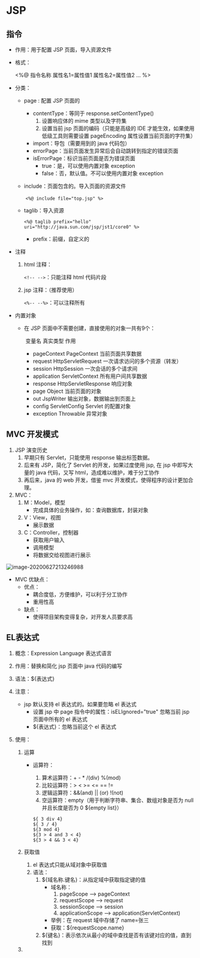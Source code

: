 # JSP

## 指令

- 作用：用于配置 JSP 页面，导入资源文件

- 格式：

  <%@ 指令名称  属性名1=属性值1 属性名2=属性值2 ...  %>

- 分类：

  - page : 配置 JSP 页面的

    - contentType：等同于 response.setContentType()
      1. 设置响应体的 mime 类型以及字符集
      2. 设置当前 jsp 页面的编码（只能是高级的 IDE 才能生效，如果使用低级工具则需要设置 pageEncoding 属性设置当前页面的字符集）
    - import：导包（需要用到的 java 代码包）
    - errorPage：当前页面发生异常后会自动跳转到指定的错误页面
    - isErrorPage：标识当前页面是否为错误页面
      - true：是，可以使用内置对象 exception
      - false：否，默认值。不可以使用内置对象 exception

  - include：页面包含的。导入页面的资源文件

    ​	`<%@ include file="top.jsp" %>`

  - taglib：导入资源

    `<%@ taglib prefix="hello" uri="http://java.sun.com/jsp/jst1/core0" %>`

    - prefix：前缀，自定义的

- 注释

  1. html 注释：

     `<!-- -->`：只能注释 html 代码片段

  2. jsp 注释：（推荐使用）

     `<%-- --%>`：可以注释所有

- 内置对象

  - 在 JSP 页面中不需要创建，直接使用的对象一共有9个：

    ​         		变量名										真实类型                                 作用

    - pageContext								PageContext                当前页面共享数据
    - request                                         HttpServletRequest    一次请求访问的多个资源（转发）
    - session                                          HttpSession                 一次会话的多个请求间
    - application                                    ServletContext            所有用户间共享数据
    - response                                        HttpServletResponse 响应对象
    - page                                                Object                            当前页面的对象
    - out                                                   JspWriter                       输出对象，数据输出到页面上
    - config                                               ServletConfig               Servlet 的配置对象
    - exception                                         Throwable                    异常对象

## MVC 开发模式

1. JSP 演变历史
   1. 早期只有 Servlet，只能使用 response 输出标签数据。
   2. 后来有 JSP，简化了 Servlet 的开发，如果过度使用 jsp, 在 jsp 中即写大量的 java 代码，又写 html，造成难以维护，难于分工协作
   3. 再后来，java 的 web 开发，借鉴 mvc 开发模式，使得程序的设计更加合理。
2. MVC：
   1. M：Model，模型
      - 完成具体的业务操作，如：查询数据库，封装对象
   2. V：View，视图
      - 展示数据
   3. C：Controller，控制器
      - 获取用户输入
      - 调用模型
      - 将数据交给视图进行展示

![image-20200627213246988](F:\笔记\项目补救包\MVC模型.png)

- MVC 优缺点：
  - 优点：
    - 耦合度低，方便维护，可以利于分工协作
    - 重用性高
  - 缺点：
    - 使得项目架构变得复杂，对开发人员要求高

## EL表达式

1. 概念：Expression Language 表达式语言

2. 作用：替换和简化 jsp 页面中 java 代码的编写

3. 语法：${表达式}

4. 注意：

   - jsp 默认支持 el 表达式的。如果要忽略 el 表达式
     - 设置 jsp 中 page 指令中的属性：isELIgnored="true" 忽略当前 jsp 页面中所有的 el 表达式
     - \${表达式}：忽略当前这个 el 表达式

5. 使用：

   1. 运算

      - 运算符：

        1. 算术运算符：+ - * /(div) %(mod)
        2. 比较运算符：>  <  >=  <=  ==  !=
        3. 逻辑运算符：&&(and)   || (or)  !(not)
        4. 空运算符：empty（用于判断字符串、集合、数组对象是否为 null 并且长度是否为 0     ${empty list}）

        ```
        ${ 3 div 4}
        ${ 3 / 4}
        ${3 mod 4}
        ${3 > 4 and 3 < 4}
        ${3 > 4 && 3 < 4}
        ```

        

   2. 获取值

      1. el 表达式只能从域对象中获取值
      2. 语法：
         1. ${域名称.键名}：从指定域中获取指定键的值
            - 域名称：
              1. pageScope ——>  pageContext
              2. requestScope ——> request
              3. sessionScope ——> session
              4. applicationScope ——> application(ServletContext)
            - 举例：在 request 域中存储了 name=张三
            - 获取：${requestScope.name}
         2. ${键名}：表示依次从最小的域中查找是否有该键对应的值，直到找到

   3. 
